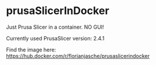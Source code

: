 # prusaSlicerInDocker
Just Prusa Slicer in a container. NO GUI!

Currently used PrusaSlicer version: 2.4.1

Find the image here: https://hub.docker.com/r/florianjasche/prusaslicerindocker
